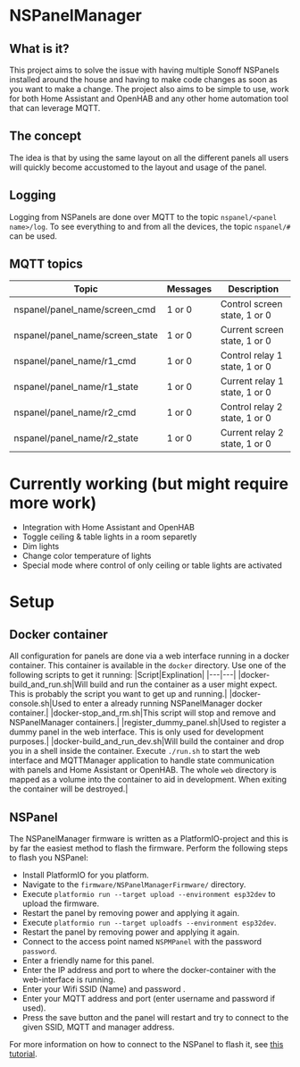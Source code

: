 # NSPanelManager
## What is it?
This project aims to solve the issue with having multiple Sonoff NSPanels installed around the house and having to make code changes as soon as you want to make a change. The project also aims to be simple to use, work for both Home Assistant and OpenHAB and any other home automation tool that can leverage MQTT.

## The concept
The idea is that by using the same layout on all the different panels all users will quickly become accustomed to the layout and usage of the panel.

## Logging
Logging from NSPanels are done over MQTT to the topic `nspanel/<panel name>/log`. To see everything to and from all the devices, the topic `nspanel/#` can be used.

## MQTT topics
|Topic|Messages|Description|
|---|---|---|
|nspanel/panel_name/screen_cmd| 1 or 0 |Control screen state, 1 or 0|
|nspanel/panel_name/screen_state| 1 or 0 |Current screen state, 1 or 0|
|nspanel/panel_name/r1_cmd| 1 or 0 |Control relay 1 state, 1 or 0|
|nspanel/panel_name/r1_state| 1 or 0 |Current relay 1 state, 1 or 0|
|nspanel/panel_name/r2_cmd| 1 or 0 |Control relay 2 state, 1 or 0|
|nspanel/panel_name/r2_state| 1 or 0 |Current relay 2 state, 1 or 0|

# Currently working (but might require more work)
* Integration with Home Assistant and OpenHAB
* Toggle ceiling & table lights in a room separetly
* Dim lights
* Change color temperature of lights
* Special mode where control of only ceiling or table lights are activated

# Setup
## Docker container
All configuration for panels are done via a web interface running in a docker container. This container is available in the `docker` directory. Use one of the following scripts to get it running:
|Script|Explination|
|---|---|
|docker-build_and_run.sh|Will build and run the container as a user might expect. This is probably the script you want to get up and running.|
|docker-console.sh|Used to enter a already running NSPanelManager docker container.|
|docker-stop_and_rm.sh|This script will stop and remove and NSPanelManager containers.|
|register_dummy_panel.sh|Used to register a dummy panel in the web interface. This is only used for development purposes.|
|docker-build_and_run_dev.sh|Will build the container and drop you in a shell inside the container. Execute `./run.sh` to start the web interface and MQTTManager application to handle state communication with panels and Home Assistant or OpenHAB. The whole `web` directory is mapped as a volume into the container to aid in development. When exiting the container will be destroyed.|

## NSPanel
The NSPanelManager firmware is written as a PlatformIO-project and this is by far the easiest method to flash the firmware. Perform the following steps to flash you NSPanel:
* Install PlatformIO for you platform.
* Navigate to the `firmware/NSPanelManagerFirmware/` directory.
* Execute `platformio run --target upload --environment esp32dev` to upload the firmware.
* Restart the panel by removing power and applying it again.
* Execute `platformio run --target uploadfs --environment esp32dev`.
* Restart the panel by removing power and applying it again.
* Connect to the access point named `NSPMPanel` with the password `password`.
* Enter a friendly name for this panel.
* Enter the IP address and port to where the docker-container with the web-interface is running.
* Enter your Wifi SSID (Name) and password .
* Enter your MQTT address and port (enter username and password if used).
* Press the save button and the panel will restart and try to connect to the given SSID, MQTT and manager address.

For more information on how to connect to the NSPanel to flash it, see [this tutorial](https://www.youtube.com/watch?v=sCrdiCzxMOQ).
